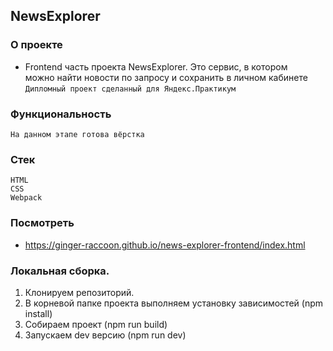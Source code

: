 ## NewsExplorer


### О проекте
+ Frontend часть проекта NewsExplorer. Это сервис, в котором      
можно найти новости по запросу и сохранить в личном кабинете      
`Дипломный проект сделанный для Яндекс.Практикум`

### Функциональность
    На данном этапе готова вёрстка

### Стек  
`HTML`      
`CSS`      
`Webpack`          

### Посмотреть
+ https://ginger-raccoon.github.io/news-explorer-frontend/index.html

### Локальная сборка.
1. Клонируем репозиторий.
2. В корневой папке проекта выполняем установку зависимостей (npm install)
3. Собираем проект (npm run build)
4. Запускаем dev версию (npm run dev)
